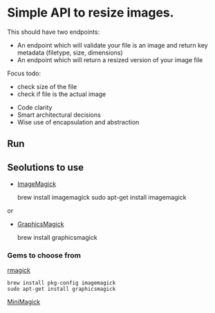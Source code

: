 # Simple API to resize images.

This should have two endpoints:

* An endpoint which will validate your file is an image and return key metadata (filetype, size, dimensions)
* An endpoint which will return a resized version of your image file

Focus todo:

- check size of the file
- check if file is the actual image

* Code clarity
* Smart architectural decisions
* Wise use of encapsulation and abstraction

## Run

## Seolutions to use

* [ImageMagick](https://imagemagick.org/index.php)

    brew install imagemagick
    sudo apt-get install imagemagick

or

* [GraphicsMagick](http://www.graphicsmagick.org/)

    brew install graphicsmagick

### Gems to choose from

[rmagick](https://github.com/rmagick/rmagick)

    brew install pkg-config imagemagick
    sudo apt-get install graphicsmagick

[MiniMagick](https://github.com/minimagick/minimagick)
